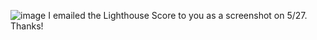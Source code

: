 ![image](https://github.com/Jedwardspark/m3-hw3-edwards-jennifer/assets/169834275/b3dde550-72b3-4949-a083-9d5b776d3deb)
I emailed the Lighthouse Score to you as a screenshot on 5/27. Thanks!
